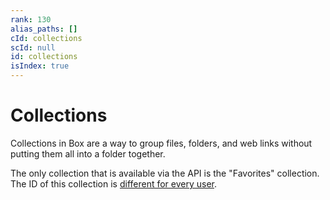 ```yaml
---
rank: 130
alias_paths: []
cId: collections
scId: null
id: collections
isIndex: true
---
```

# Collections

Collections in Box are a way to group files, folders, and web links without
putting them all into a folder together.

<Message warning>

The only collection that is available via the API is the "Favorites"
collection. The ID of this collection is [different for every
user](g://collections/list).

</Message>
